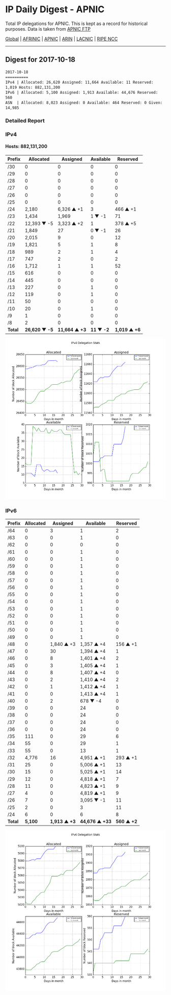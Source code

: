# IP Daily Digest - APNIC

Total IP delegations for APNIC. This is kept as a record for historical purposes. Data is taken from [APNIC FTP](https://ftp.apnic.net/)

[Global](https://github.com/csmets/IP-Daily-Digest) | [AFRINIC](https://github.com/csmets/IP-Daily-Digest/tree/master/archives/AFRINIC) | [APNIC](https://github.com/csmets/IP-Daily-Digest/tree/master/archives/APNIC) | [ARIN](https://github.com/csmets/IP-Daily-Digest/tree/master/archives/ARIN) | [LACNIC](https://github.com/csmets/IP-Daily-Digest/tree/master/archives/LACNIC) | [RIPE NCC](https://github.com/csmets/IP-Daily-Digest/tree/master/archives/RIPE_NCC)

---

## Digest for 2017-10-18
```
2017-10-18
==========
IPv4 | Allocated: 26,620 Assigned: 11,664 Available: 11 Reserved: 1,019 Hosts: 882,131,200
IPv6 | Allocated: 5,100 Assigned: 1,913 Available: 44,676 Reserved: 560
ASN  | Allocated: 8,023 Assigned: 0 Available: 464 Reserved: 0 Given: 14,985
```

### Detailed Report

### IPv4

#### Hosts: **882,131,200**

| Prefix | Allocated | Assigned | Available | Reserved |
| ----- | ----- | ----- | ----- | ----- |
| /30 | 0 | 0 | 0 | 0 |
| /29 | 0 | 0 | 0 | 0 |
| /28 | 0 | 0 | 0 | 0 |
| /27 | 0 | 0 | 0 | 0 |
| /26 | 0 | 0 | 0 | 0 |
| /25 | 0 | 0 | 0 | 0 |
| /24 | 2,180 | 6,326 ▲ +1 | 3 | 466 ▲ +1 |
| /23 | 1,434 | 1,969 | 1 ▼ -1 | 71 |
| /22 | 12,393 ▼ -5 | 3,323 ▲ +2 | 1 | 378 ▲ +5 |
| /21 | 1,849 | 27 | 0 ▼ -1 | 26 |
| /20 | 2,015 | 9 | 0 | 12 |
| /19 | 1,821 | 5 | 1 | 8 |
| /18 | 989 | 2 | 1 | 4 |
| /17 | 747 | 2 | 0 | 2 |
| /16 | 1,712 | 1 | 1 | 52 |
| /15 | 616 | 0 | 0 | 0 |
| /14 | 445 | 0 | 0 | 0 |
| /13 | 227 | 0 | 1 | 0 |
| /12 | 119 | 0 | 1 | 0 |
| /11 | 50 | 0 | 0 | 0 |
| /10 | 20 | 0 | 1 | 0 |
| /9 | 1 | 0 | 0 | 0 |
| /8 | 2 | 0 | 0 | 0 |
| **Total** | **26,620 ▼ -5** | **11,664 ▲ +3** | **11 ▼ -2** | **1,019 ▲ +6** |

![ipv4-stats](ipv4-figure.png)

### IPv6

| Prefix | Allocated | Assigned | Available | Reserved |
| ----- | ----- | ----- | ----- | ----- |
| /64 | 0 | 3 | 1 | 2 |
| /63 | 0 | 0 | 1 | 0 |
| /62 | 0 | 0 | 0 | 0 |
| /61 | 0 | 0 | 1 | 0 |
| /60 | 0 | 0 | 1 | 0 |
| /59 | 0 | 0 | 1 | 0 |
| /58 | 0 | 0 | 1 | 0 |
| /57 | 0 | 0 | 1 | 0 |
| /56 | 0 | 0 | 1 | 0 |
| /55 | 0 | 0 | 1 | 0 |
| /54 | 0 | 0 | 1 | 0 |
| /53 | 0 | 0 | 1 | 0 |
| /52 | 0 | 0 | 1 | 0 |
| /51 | 0 | 0 | 1 | 0 |
| /50 | 0 | 0 | 1 | 0 |
| /49 | 0 | 0 | 1 | 0 |
| /48 | 0 | 1,840 ▲ +3 | 1,357 ▲ +4 | 156 ▲ +1 |
| /47 | 0 | 30 | 1,394 ▲ +4 | 1 |
| /46 | 0 | 8 | 1,401 ▲ +4 | 2 |
| /45 | 0 | 3 | 1,405 ▲ +4 | 1 |
| /44 | 0 | 8 | 1,407 ▲ +4 | 0 |
| /43 | 0 | 2 | 1,410 ▲ +4 | 2 |
| /42 | 0 | 1 | 1,412 ▲ +4 | 1 |
| /41 | 0 | 0 | 1,413 ▲ +4 | 1 |
| /40 | 0 | 2 | 678 ▼ -4 | 0 |
| /39 | 0 | 0 | 24 | 0 |
| /38 | 0 | 0 | 24 | 0 |
| /37 | 0 | 0 | 24 | 0 |
| /36 | 0 | 0 | 24 | 0 |
| /35 | 111 | 0 | 29 | 6 |
| /34 | 55 | 0 | 29 | 1 |
| /33 | 55 | 0 | 13 | 1 |
| /32 | 4,776 | 16 | 4,951 ▲ +1 | 293 ▲ +1 |
| /31 | 25 | 0 | 5,006 ▲ +1 | 13 |
| /30 | 15 | 0 | 5,025 ▲ +1 | 14 |
| /29 | 12 | 0 | 4,818 ▲ +1 | 7 |
| /28 | 11 | 0 | 4,823 ▲ +1 | 9 |
| /27 | 4 | 0 | 4,819 ▲ +1 | 9 |
| /26 | 7 | 0 | 3,095 ▼ -1 | 11 |
| /25 | 2 | 0 | 3 | 11 |
| /24 | 6 | 0 | 6 | 8 |
| **Total** | **5,100** | **1,913 ▲ +3** | **44,676 ▲ +33** | **560 ▲ +2** |

![ipv6-stats](ipv6-figure.png)